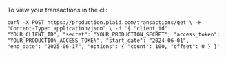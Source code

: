 To view your transactions in the cli:

`curl -X POST https://production.plaid.com/transactions/get \
  -H "Content-Type: application/json" \
  -d '{
    "client_id": "YOUR_CLIENT_ID",
    "secret": "YOUR_PRODUCTION_SECRET",
    "access_token": "YOUR_PRODUCTION_ACCESS_TOKEN",
    "start_date": "2024-06-01",
    "end_date": "2025-06-17",
    "options": {
      "count": 100,
      "offset": 0
    }
  }'`
